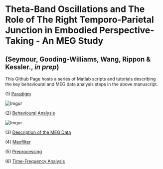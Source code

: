 # **Theta-Band Oscillations and The Role of The Right Temporo-Parietal Junction in Embodied Perspective-Taking - An MEG Study**

## **(Seymour, Gooding-Williams, Wang, Rippon & Kessler., *in prep*)**



This Github Page hosts a series of Matlab scripts and tutorials describing the key behavioural and MEG data analysis steps in the above manuscript. 

(1) [Paradigm](http://robertseymour.me/perspective-taking-MEG-analysis-ABC/paradigm)

![Imgur](http://i.imgur.com/qC0zeor.jpg)

(2) [Behavioural Analysis](http://robertseymour.me/perspective-taking-MEG-analysis-ABC/behavioural)

![Imgur](http://i.imgur.com/basFipk.png)

(3) [Description of the MEG Data](http://robertseymour.me/perspective-taking-MEG-analysis-ABC/MEG_data)

(4) [Maxfilter](http://robertseymour.me/perspective-taking-MEG-analysis-ABC/maxfilter)

(5) [Preprocessing](http://robertseymour.me/perspective-taking-MEG-analysis-ABC/MEG_data)

(6) [Time-Frequency Analysis](http://robertseymour.me/perspective-taking-MEG-analysis-ABC/tfr_analysis)
